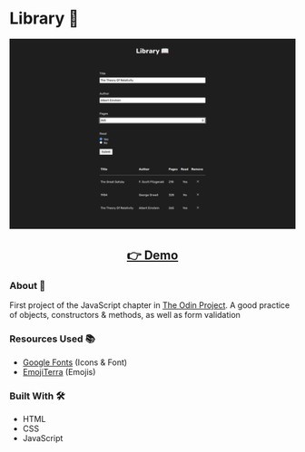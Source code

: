 # Library 📖

<p align="center">
  <img src="images/page-screenshot.png" width="650px" alt="screenshot">
</p>
<h2 align="center">
  <a href="https://amadeuio.github.io/library">👉 Demo</a>
</h2>

### About 📖

First project of the JavaScript chapter in [The Odin Project](https://www.theodinproject.com). A good practice of objects, constructors & methods, as well as form validation

### Resources Used 📚

- [Google Fonts](https://fonts.google.com) (Icons & Font)
- [EmojiTerra](https://emojiterra.com) (Emojis)

### Built With 🛠️

- HTML
- CSS
- JavaScript
